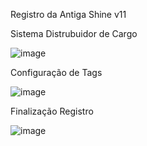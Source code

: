 Registro da Antiga Shine v11

Sistema Distrubuidor de Cargo

![image](https://user-images.githubusercontent.com/67130586/112766975-a4817980-8fea-11eb-9133-a3887fd99df8.png)

Configuração de Tags

![image](https://user-images.githubusercontent.com/67130586/112766998-b9f6a380-8fea-11eb-9376-8cf5a8f90190.png)

Finalização Registro

![image](https://user-images.githubusercontent.com/67130586/112767021-d1ce2780-8fea-11eb-9ede-d48aafba5f78.png)

